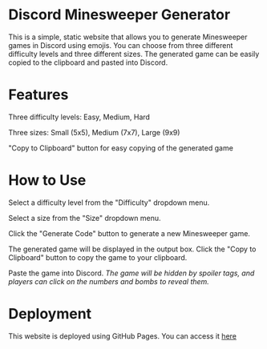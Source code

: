 # Discord Minesweeper Generator
This is a simple, static website that allows you to generate Minesweeper games in Discord using emojis. You can choose from three different difficulty levels and three different sizes. The generated game can be easily copied to the clipboard and pasted into Discord.

# Features
Three difficulty levels: Easy, Medium, Hard

Three sizes: Small (5x5), Medium (7x7), Large (9x9)

"Copy to Clipboard" button for easy copying of the generated game

# How to Use
Select a difficulty level from the "Difficulty" dropdown menu.

Select a size from the "Size" dropdown menu.

Click the "Generate Code" button to generate a new Minesweeper game.

The generated game will be displayed in the output box. Click the "Copy to Clipboard" button to copy the game to your clipboard.

Paste the game into Discord. _The game will be hidden by spoiler tags, and players can click on the numbers and bombs to reveal them._

# Deployment
This website is deployed using GitHub Pages. You can access it [here]([https://minesweeper.brad.moe](https://bradawan.github.io/Discord-Minesweeper-Generator/))

